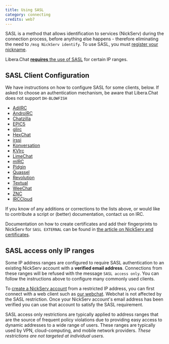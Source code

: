```yaml
---
title: Using SASL
category: connecting
credits: web7
---
```


SASL is a method that allows identification to services (NickServ) during the
connection process, before anything else happens - therefore eliminating the
need to `/msg NickServ identify`. To use SASL, you must
[register your nickname](/guides/registration).

Libera.Chat [**requires** the use of SASL](#sasl-access-only-ip-ranges) for
certain IP ranges.

## SASL Client Configuration

We have instructions on how to configure SASL for some clients, below. If
asked to choose an authentication mechanism, be aware that Libera.Chat does
not support `DH-BLOWFISH`

- [AdiIRC](https://dev.adiirc.com/projects/adiirc/wiki/SASL)
- [AndroIRC](https://web.archive.org/web/20210319221818/http://wiki.androirc.com/nickserv_sasl)
- [Chatzilla](/guides/chatzilla)
- [EPIC5](/guides/epic5)
- [glirc](https://github.com/glguy/irc-core/wiki/Automatically-authenticating-to-NickServ)
- [HexChat](/guides/hexchat)
- [irssi](/guides/irssi)
- [Konversation](http://userbase.kde.org/Konversation/Configuring_SASL_authentication)
- [KVIrc](/guides/kvirc)
- [LimeChat](/guides/limechat)
- [mIRC](/guides/mirc)
- [Pidgin](/guides/pidgin)
- [Quassel](/guides/quassel)
- [Revolution](/guides/revolution)
- [Textual](/guides/textual)
- [WeeChat](/guides/weechat)
- [ZNC](http://wiki.znc.in/Sasl#Example)
- [IRCCloud](/guides/irccloud)

If you know of any additions or corrections to the lists above, or would like
to contribute a script or (better) documentation, contact us on IRC.

Documentation on how to create certificates and add their fingerprints to
NickServ for `SASL EXTERNAL` can be found in
[the article on NickServ and certificates](/guides/certfp).

## SASL access only IP ranges

Some IP address ranges are configured to require SASL authentication to an
existing NickServ account with a **verified email address**. Connections from
these ranges will be refused with the message `SASL access only`. You can
follow the instructions above to configure many commonly used clients.

To [create a NickServ account](/guides/registration) from a restricted IP
address, you can first connect with a web client such as
[our webchat](https://web.libera.chat). Webchat is not affected by the SASL
restriction. Once your NickServ account's email address has been verified you
can use that account to satisfy the SASL requirement.

SASL access only restrictions are typically applied to address ranges that are
the source of frequent policy violations due to providing easy access to
dynamic addresses to a wide range of users. These ranges are typically used
by VPN, cloud-computing, and mobile network providers.
*These restrictions are not targeted at individual users.*
